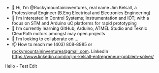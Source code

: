 - 👋 Hi, I’m @Rockymountaininventures, real name Jim Kelsall, a Professional Engineer (B.Eng Electrical and Electronics Engineering) 
- 👀 I’m interested in Control Systems; Instrumentation and IOT; with a focus on STM and Arduino uC platforms for rapid prototyping
- 🌱 I’m currently learning GitHub, Arduino, ATMEL Studio and Teknic ClearPath motors amongst may open projects
- 💞️ I’m looking to collaborate on ...
- 📫 How to reach me (403) 808-8985 or rockymountaininventures@gmail.com. LinkedIn https://www.linkedin.com/in/jim-kelsall-entrepreneur-problem-solver/

Hello - Test Edit

<!---
Rockymountaininventures/Rockymountaininventures is a ✨ special ✨ repository because its `README.md` (this file) appears on your GitHub profile.
You can click the Preview link to take a look at your changes.
--->
